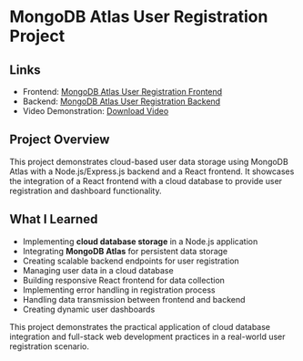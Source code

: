 # MongoDB Atlas User Registration Project

## Links
* Frontend: [MongoDB Atlas User Registration Frontend]('https://cloud-user-regrastration.vercel.app/')
* Backend: [MongoDB Atlas User Registration Backend]('https://cloud-user-regrastrationbackend.vercel.app/')
* Video Demonstration: [Download Video]()

## Project Overview
This project demonstrates cloud-based user data storage using MongoDB Atlas with a Node.js/Express.js backend and a React frontend. It showcases the integration of a React frontend with a cloud database to provide user registration and dashboard functionality.

## What I Learned
* Implementing **cloud database storage** in a Node.js application
* Integrating **MongoDB Atlas** for persistent data storage
* Creating scalable backend endpoints for user registration
* Managing user data in a cloud database
* Building responsive React frontend for data collection
* Implementing error handling in registration process
* Handling data transmission between frontend and backend
* Creating dynamic user dashboards

This project demonstrates the practical application of cloud database integration and full-stack web development practices in a real-world user registration scenario.
